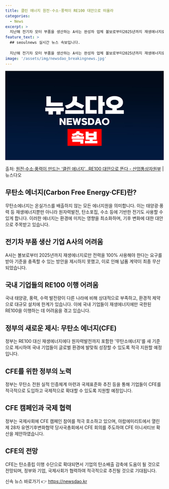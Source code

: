 ```yaml
---
title: 클린 에너지 원전·수소·풍력이 RE100 대안으로 떠올라
categories:
  - News
excerpt: >
  지난해 전기차 모터 부품을 생산하는 A사는 완성차 업체 볼보로부터2025년까지 재생에너지로만 전력을 100%…
feature_text: >
  ## seoulnews 실시간 뉴스 속보입니다.

  지난해 전기차 모터 부품을 생산하는 A사는 완성차 업체 볼보로부터2025년까지 재생에너지로만 전력을 100%…
image: '/assets/img/newsdao_breakingnews.jpg'
---
```


![뉴스다오 속보](/assets/img/newsdao_breakingnews.jpg)

<p>출처: <a href="https://newsdao.kr/2931" rel="dofollow">원전·수소·풍력이 만드는 ‘클린 에너지’…RE100 대안으로 뜬다 - 산업통상자원부</a> | 뉴스다오</p>

<h2 data-ke-size="size26"><b>무탄소 에너지(Carbon Free Energy·CFE)란?</b></h2>
<p data-ke-size="size16">무탄소에너지는 온실가스를 배출하지 않는 모든 에너지원을 의미합니다. 이는 태양광·풍력 등 재생에너지뿐만 아니라 원자력발전, 탄소포집, 수소 등에 기반한 전기도 사용할 수 있게 합니다. 이러한 에너지는 환경에 미치는 영향을 최소화하며, 기후 변화에 대한 대안으로 주목받고 있습니다.</p>

<h2 data-ke-size="size24">전기차 부품 생산 기업 A사의 어려움</h2>
<p data-ke-size="size16">A사는 볼보로부터 2025년까지 재생에너지로만 전력을 100% 사용해야 한다는 요구를 받아 기준을 충족할 수 있는 방안을 제시하지 못했고, 이로 인해 납품 계약이 최종 무산되었습니다.</p>

<h2 data-ke-size="size24">국내 기업들의 RE100 이행 어려움</h2>
<p data-ke-size="size16">국내 태양광, 풍력, 수력 발전량이 다른 나라에 비해 상대적으로 부족하고, 환경적 제약으로 대규모 설치에 한계가 있습니다. 이에 국내 기업들이 재생에너지에만 국한된 RE100을 이행하는 데 어려움을 겪고 있습니다.</p>

<h2 data-ke-size="size24">정부의 새로운 제시: 무탄소 에너지(CFE)</h2>
<p data-ke-size="size16">정부는 RE100 대신 재생에너지에다 원자력발전까지 포함한 '무탄소에너지'를 새 기준으로 제시하여 국내 기업들이 글로벌 환경에 발맞춰 성장할 수 있도록 적극 지원할 예정입니다.</p>

<h2 data-ke-size="size24">CFE를 위한 정부의 노력</h2>
<p data-ke-size="size16">정부는 무탄소 전원 실적 인증체계 마련과 국제표준화 추진 등을 통해 기업들이 CFE를 적극적으로 도입하고 국제적으로 확대할 수 있도록 지원할 예정입니다.</p>

<h2 data-ke-size="size24">CFE 캠페인과 국제 협력</h2>
<p data-ke-size="size16">정부는 국제사회에 CFE 캠페인 참여를 적극 호소하고 있으며, 아랍에미리트에서 열린 제 28차 유엔기후변화협약 당사국총회에서 CFE 회의를 주도하여 CFE 이니셔티브 확산을 제안하였습니다.</p>

<h2 data-ke-size="size24">CFE의 전망</h2>
<p data-ke-size="size16">CFE는 탄소중립 이행 수단으로 확대되면서 기업의 탄소배출 감축에 도움이 될 것으로 전망되며, 정부와 기업, 국제사회가 협력하여 적극적으로 추진될 것으로 기대됩니다.</p> 

신속 뉴스 바로가기 👉 <a href="https://newsdao.kr" rel="dofollow">https://newsdao.kr</a>


